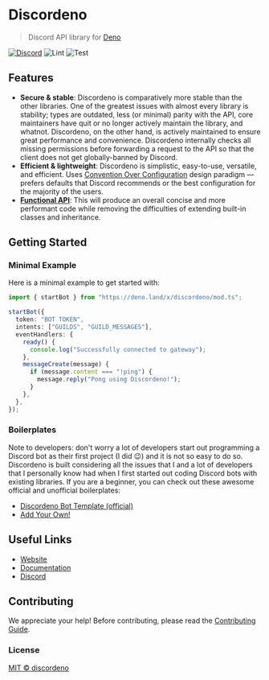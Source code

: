 # Discordeno

> Discord API library for [Deno](https://deno.land)

[![Discord](https://img.shields.io/discord/785384884197392384?color=7289da&logo=discord&logoColor=dark)](https://discord.com/invite/5vBgXk3UcZ)
![Lint](https://github.com/discordeno/discordeno/workflows/Lint/badge.svg)
![Test](https://github.com/discordeno/discordeno/workflows/Test/badge.svg)

## Features

- **Secure & stable**: Discordeno is comparatively more stable than the other
  libraries. One of the greatest issues with almost every library is stability;
  types are outdated, less (or minimal) parity with the API, core maintainers
  have quit or no longer actively maintain the library, and whatnot. Discordeno,
  on the other hand, is actively maintained to ensure great performance and
  convenience. Discordeno internally checks all missing permissions before
  forwarding a request to the API so that the client does not get
  globally-banned by Discord.
- **Efficient & lightweight**: Discordeno is simplistic, easy-to-use, versatile,
  and efficient. Uses
  [Convention Over Configuration](https://en.wikipedia.org/wiki/Convention_over_configuration)
  design paradigm ― prefers defaults that Discord recommends or the best
  configuration for the majority of the users.
- [**Functional API**](https://en.wikipedia.org/wiki/Functional_programming):
  This will produce an overall concise and more performant code while removing
  the difficulties of extending built-in classes and inheritance.

## Getting Started

### Minimal Example

Here is a minimal example to get started with:

```typescript
import { startBot } from "https://deno.land/x/discordeno/mod.ts";

startBot({
  token: "BOT TOKEN",
  intents: ["GUILDS", "GUILD_MESSAGES"],
  eventHandlers: {
    ready() {
      console.log("Successfully connected to gateway");
    },
    messageCreate(message) {
      if (message.content === "!ping") {
        message.reply("Pong using Discordeno!");
      }
    },
  },
});
```

### Boilerplates

Note to developers: don't worry a lot of developers start out programming a
Discord bot as their first project (I did 😉) and it is not so easy to do so.
Discordeno is built considering all the issues that I and a lot of developers
that I personally know had when I first started out coding Discord bots with
existing libraries. If you are a beginner, you can check out these awesome
official and unofficial boilerplates:

- [Discordeno Bot Template (official)](https://github.com/Skillz4Killz/Discordeno-bot-template)
- [Add Your Own!](https://github.com/discordeno/discordeno/pulls)

## Useful Links

- [Website](https://discordeno.mod.land)
- [Documentation](https://doc.deno.land/https/deno.land/x/discordeno/mod.ts)
- [Discord](https://discord.com/invite/5vBgXk3UcZ)

## Contributing

We appreciate your help! Before contributing, please read the
[Contributing Guide](https://github.com/discordeno/discordeno/blob/master/.github/CONTRIBUTING.md).

### License

[MIT © discordeno](https://github.com/discordeno/discordeno/blob/master/LICENSE)
